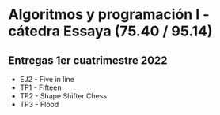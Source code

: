 # Algoritmos y programación I - cátedra Essaya (75.40 / 95.14)

## Entregas 1er cuatrimestre 2022
- EJ2 - Five in line
- TP1 - Fifteen
- TP2 - Shape Shifter Chess
- TP3 - Flood
